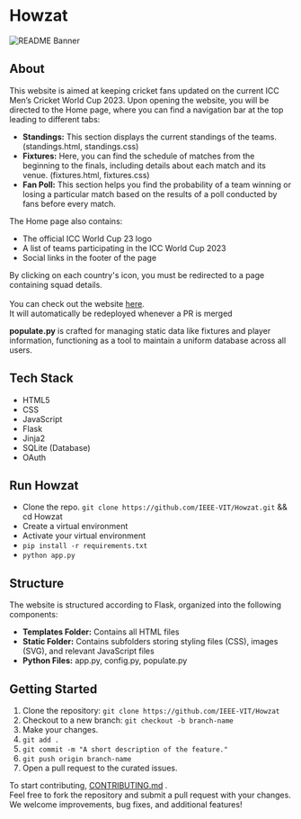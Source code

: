 # Howzat

<img src="./images/Howzat.png" alt="README Banner">

## About

This website is aimed at keeping cricket fans updated on the current ICC Men’s Cricket World Cup 2023. Upon opening the website, you will be directed to the Home page, where you can find a navigation bar at the top leading to different tabs:

- **Standings:** This section displays the current standings of the teams. (standings.html, standings.css)
- **Fixtures:** Here, you can find the schedule of matches from the beginning to the finals, including details about each match and its venue. (fixtures.html, fixtures.css)
- **Fan Poll:** This section helps you find the probability of a team winning or losing a particular match based on the results of a poll conducted by fans before every match.

The Home page also contains:

- The official ICC World Cup 23 logo
- A list of teams participating in the ICC World Cup 2023
- Social links in the footer of the page

By clicking on each country's icon, you must be redirected to a page containing squad details. <br><br>
You can check out the website [here](https://ieee-cwc.onrender.com/).<br>
It will automatically be redeployed whenever a PR is merged

**populate.py** is crafted for managing static data like fixtures and player information, functioning as a tool to maintain a uniform database across all users.

## Tech Stack

- HTML5
- CSS
- JavaScript
- Flask
- Jinja2
- SQLite (Database)
- OAuth

## Run Howzat
- Clone the repo. `git clone https://github.com/IEEE-VIT/Howzat.git` && cd Howzat
- Create a virtual environment
- Activate your virtual environment
- `pip install -r requirements.txt`
- `python app.py`

## Structure

The website is structured according to Flask, organized into the following components:

- **Templates Folder:** Contains all HTML files
- **Static Folder:** Contains subfolders storing styling files (CSS), images (SVG), and relevant JavaScript files
- **Python Files:** app.py, config.py, populate.py

## Getting Started

1. Clone the repository: `git clone https://github.com/IEEE-VIT/Howzat`
2. Checkout to a new branch: `git checkout -b branch-name`
3. Make your changes.
4. `git add .`
5. `git commit -m "A short description of the feature."`
6. `git push origin branch-name`
7. Open a pull request to the curated issues.

To start contributing, [CONTRIBUTING.md](https://github.com/IEEE-VIT/Howzat/blob/main/CONTRIBUTING.md) . <br>Feel free to fork the repository and submit a pull request with your changes. We welcome improvements, bug fixes, and additional features!
